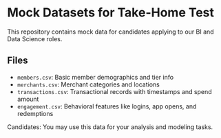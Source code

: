 
# Mock Datasets for Take-Home Test

This repository contains mock data for candidates applying to our BI and Data Science roles.

## Files

- `members.csv`: Basic member demographics and tier info
- `merchants.csv`: Merchant categories and locations
- `transactions.csv`: Transactional records with timestamps and spend amount
- `engagement.csv`: Behavioral features like logins, app opens, and redemptions

Candidates: You may use this data for your analysis and modeling tasks.
